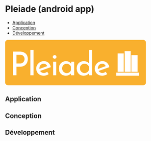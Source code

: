 # Pleiade (android app)

- [Application](#application)
- [Conception](#conception)
- [Développement](#développement)

![logo](doc_readme/logo_gold.png)

## Application

## Conception

## Développement